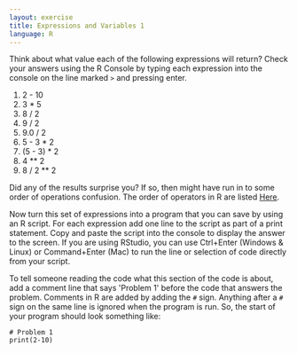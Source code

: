 ```yaml
---
layout: exercise
title: Expressions and Variables 1
language: R
---
```


Think about what value each of the following expressions will return?
Check your answers using the R Console by typing each expression into
the console on the line marked `>` and pressing enter.

1. 2 - 10
2. 3 \* 5
3. 8 / 2
4. 9 / 2
5. 9.0 / 2
6. 5 - 3 \* 2
7. (5 - 3) \* 2
8. 4 \*\* 2
9. 8 / 2 \*\* 2

Did any of the results surprise you? If so, then might have run in to some order of operations confusion. The order of operators in R are listed [Here](http://stat.ethz.ch/R-manual/R-patched/library/base/html/Syntax.html).

Now turn this set of expressions into a program that you can save by
using an R script. For each expression add one line to the script as part
of a print statement. Copy and paste the script into the console to display the answer to the screen. If you are using RStudio, you can use Ctrl+Enter (Windows & Linux) or Command+Enter (Mac) to run the line or selection of code directly from your script. 

To tell someone reading the code what this section of the code is about,
add a comment line that says 'Problem 1' before the code that answers
the problem. Comments in R are added by adding the `#` sign.
Anything after a `#` sign on the same line is ignored when the program is
run. So, the start of your program should look something like:

    # Problem 1
    print(2-10)
